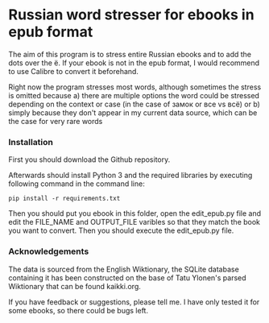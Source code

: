 # Russian word stresser for ebooks in epub format

The aim of this program is to stress entire Russian ebooks and to add the dots over the ё. If your ebook is not in the epub format, I would recommend to use Calibre to convert it beforehand.

Right now the program stresses most words, although sometimes the stress is omitted because a) there are multiple options the word could be stressed depending on the context or case (in the case of замок or все vs всё) or b) simply because they don't appear in my current data source, which can be the case for very rare words

### Installation

First you should download the Github repository.

Afterwards should install Python 3 and the required libraries by executing following command in the command line:

```
pip install -r requirements.txt
```

Then you should put you ebook in this folder, open the edit_epub.py file and edit the FILE_NAME and OUTPUT_FILE varibles so that they match the book you want to convert. Then you should execute the edit_epub.py file.

### Acknowledgements
The data is sourced from the English Wiktionary, the SQLite database containing it has been constructed on the base of Tatu Ylonen's parsed Wiktionary that can be found kaikki.org. 

If you have feedback or suggestions, please tell me. I have only tested it for some ebooks, so there could be bugs left.